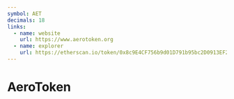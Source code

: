 ```yaml
---
symbol: AET
decimals: 18
links:
  - name: website
    url: https://www.aerotoken.org
  - name: explorer
    url: https://etherscan.io/token/0x8c9E4CF756b9d01D791b95bc2D0913EF2Bf03784
---
```


# AeroToken
